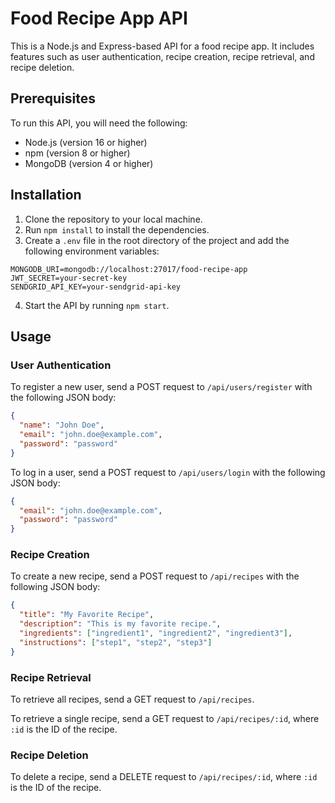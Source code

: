  # Food Recipe App API

This is a Node.js and Express-based API for a food recipe app. It includes features such as user authentication, recipe creation, recipe retrieval, and recipe deletion.

## Prerequisites

To run this API, you will need the following:

* Node.js (version 16 or higher)
* npm (version 8 or higher)
* MongoDB (version 4 or higher)

## Installation

1. Clone the repository to your local machine.
2. Run `npm install` to install the dependencies.
3. Create a `.env` file in the root directory of the project and add the following environment variables:

```
MONGODB_URI=mongodb://localhost:27017/food-recipe-app
JWT_SECRET=your-secret-key
SENDGRID_API_KEY=your-sendgrid-api-key
```

4. Start the API by running `npm start`.

## Usage

### User Authentication

To register a new user, send a POST request to `/api/users/register` with the following JSON body:

```json
{
  "name": "John Doe",
  "email": "john.doe@example.com",
  "password": "password"
}
```

To log in a user, send a POST request to `/api/users/login` with the following JSON body:

```json
{
  "email": "john.doe@example.com",
  "password": "password"
}
```

### Recipe Creation

To create a new recipe, send a POST request to `/api/recipes` with the following JSON body:

```json
{
  "title": "My Favorite Recipe",
  "description": "This is my favorite recipe.",
  "ingredients": ["ingredient1", "ingredient2", "ingredient3"],
  "instructions": ["step1", "step2", "step3"]
}
```

### Recipe Retrieval

To retrieve all recipes, send a GET request to `/api/recipes`.

To retrieve a single recipe, send a GET request to `/api/recipes/:id`, where `:id` is the ID of the recipe.

### Recipe Deletion

To delete a recipe, send a DELETE request to `/api/recipes/:id`, where `:id` is the ID of the recipe.




